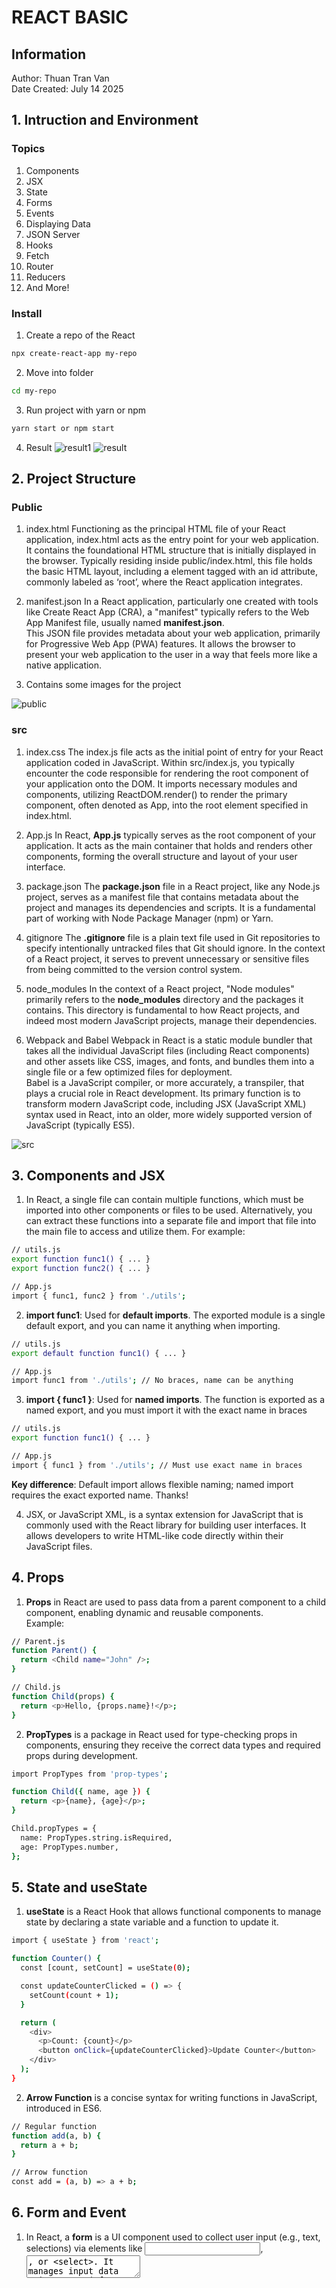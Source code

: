 # REACT BASIC

## Information
Author: Thuan Tran Van     
Date Created: July 14 2025

## 1. Intruction and Environment
### Topics
1. Components
2. JSX
3. State
4. Forms
5. Events
6. Displaying Data
7. JSON Server
8. Hooks
9. Fetch
10. Router
11. Reducers
12. And More!

### Install
1. Create a repo of the React
```bash
npx create-react-app my-repo
```
2. Move into folder
```bash
cd my-repo
```
3. Run project with yarn or npm
```bash
yarn start or npm start
```
4. Result
![result1](public/result1.png)
![result](public/result.png)

## 2. Project Structure
### Public
1. index.html
Functioning as the principal HTML file of your React application, index.html acts as the entry point for your web application. It contains the foundational HTML structure that is initially displayed in the browser. Typically residing inside public/index.html, this file holds the basic HTML layout, including a element tagged with an id attribute, commonly labeled as ‘root’, where the React application integrates.

2. manifest.json
In a React application, particularly one created with tools like Create React App (CRA), a "manifest" typically refers to the Web App Manifest file, usually named **manifest.json**.     
This JSON file provides metadata about your web application, primarily for Progressive Web App (PWA) features. It allows the browser to present your web application to the user in a way that feels more like a native application.

3. Contains some images for the project
      
![public](public/public.png)


### src
1. index.css
The index.js file acts as the initial point of entry for your React application coded in JavaScript. Within src/index.js, you typically encounter the code responsible for rendering the root component of your application onto the DOM. It imports necessary modules and components, utilizing ReactDOM.render() to render the primary component, often denoted as App, into the root element specified in index.html.

2. App.js
In React, **App.js** typically serves as the root component of your application. It acts as the main container that holds and renders other components, forming the overall structure and layout of your user interface.

3. package.json
The **package.json** file in a React project, like any Node.js project, serves as a manifest file that contains metadata about the project and manages its dependencies and scripts. It is a fundamental part of working with Node Package Manager (npm) or Yarn.

4. gitignore
The **.gitignore** file is a plain text file used in Git repositories to specify intentionally untracked files that Git should ignore. In the context of a React project, it serves to prevent unnecessary or sensitive files from being committed to the version control system.

5. node_modules
In the context of a React project, "Node modules" primarily refers to the **node_modules** directory and the packages it contains. This directory is fundamental to how React projects, and indeed most modern JavaScript projects, manage their dependencies.

6. Webpack and Babel
Webpack in React is a static module bundler that takes all the individual JavaScript files (including React components) and other assets like CSS, images, and fonts, and bundles them into a single file or a few optimized files for deployment.      
Babel is a JavaScript compiler, or more accurately, a transpiler, that plays a crucial role in React development. Its primary function is to transform modern JavaScript code, including JSX (JavaScript XML) syntax used in React, into an older, more widely supported version of JavaScript (typically ES5).   
      
![src](public/src.png)  

## 3. Components and JSX
1. In React, a single file can contain multiple functions, which must be imported into other components or files to be used. Alternatively, you can extract these functions into a separate file and import that file into the main file to access and utilize them. For example:
```bash
// utils.js
export function func1() { ... }
export function func2() { ... }

// App.js
import { func1, func2 } from './utils';
```

2. **import func1**: Used for **default imports**. The exported module is a single default export, and you can name it anything when importing.
```bash
// utils.js
export default function func1() { ... }

// App.js
import func1 from './utils'; // No braces, name can be anything
```

3. **import { func1 }**: Used for **named imports**. The function is exported as a named export, and you must import it with the exact name in braces
```bash
// utils.js
export function func1() { ... }

// App.js
import { func1 } from './utils'; // Must use exact name in braces
```
**Key difference**: Default import allows flexible naming; named import requires the exact exported name. Thanks!

4. JSX, or JavaScript XML, is a syntax extension for JavaScript that is commonly used with the React library for building user interfaces. It allows developers to write HTML-like code directly within their JavaScript files. 

## 4. Props
1. **Props** in React are used to pass data from a parent component to a child component, enabling dynamic and reusable components.   
Example:
```bash
// Parent.js
function Parent() {
  return <Child name="John" />;
}

// Child.js
function Child(props) {
  return <p>Hello, {props.name}!</p>;
}
```

2. **PropTypes** is a package in React used for type-checking props in components, ensuring they receive the correct data types and required props during development.
```bash
import PropTypes from 'prop-types';

function Child({ name, age }) {
  return <p>{name}, {age}</p>;
}

Child.propTypes = {
  name: PropTypes.string.isRequired,
  age: PropTypes.number,
};
```

## 5. State and useState
1. **useState** is a React Hook that allows functional components to manage state by declaring a state variable and a function to update it.
```bash
import { useState } from 'react';

function Counter() {
  const [count, setCount] = useState(0);

  const updateCounterClicked = () => {
    setCount(count + 1);
  }

  return (
    <div>
      <p>Count: {count}</p>
      <button onClick={updateCounterClicked}>Update Counter</button>
    </div>
  );
}
```

2. **Arrow Function** is a concise syntax for writing functions in JavaScript, introduced in ES6.
```bash
// Regular function
function add(a, b) {
  return a + b;
}

// Arrow function
const add = (a, b) => a + b;
```

## 6. Form and Event
1. In React, a **form** is a UI component used to collect user input (e.g., text, selections) via elements like <input>, <textarea>, or <select>. It manages input data using state (often with useState) and handles submission with event handlers.
```bash
import { useState } from 'react';

function Form() {
  const [input, setInput] = useState('');

  const handleSubmit = (e) => {
    e.preventDefault();
    console.log('Submitted:', input);
  };

  return (
    <form onSubmit={handleSubmit}>
      <input
        type="text"
        value={input}
        onChange={(e) => setInput(e.target.value)}
      />
      <button type="submit">Submit</button>
    </form>
  );
}

export default Form;
```
- **State** (input) tracks input value.
- **onChange** updates state with user input.
- **onSubmit** handles form submission, using e.preventDefault() to prevent page refresh.
- Props can pass data or functions to customize form behavior across components.

2. In React, an **event** is a user or system action (e.g., click, input change, key press) handled by event handlers in components, typically passed as props or defined in JSX using camelCase attributes (e.g., onClick, onChange).
```bash
import { useState } from 'react';

function Button() {
  const [count, setCount] = useState(0);

  const handleClick = () => setCount(count + 1); // Event handler

  return (
    <button onClick={handleClick}>Clicked {count} times</button>
  );
}
```
3. Example
```bash
import { useState } from "react";

function SearchBar(props) {

    const [name, setName] = useState("");
    const [priceMax, setPriceMax] = useState(0);
    const [type, setType] = useState("");
    const [brand, setBrand] = useState("");

    const searchButtonPressed = () => {
        props.callback({name: name, priceMax: priceMax, type: type, brand: brand});
    }

    return (
        <div>
            <h2>Search for an Item</h2>
            <form>
                <label htmlFor="name-field">Name: </label>
                <input 
                    id="name-field" 
                    type="text"  
                    value={name} 
                    onChange={(e) => setName(e.target.value)} 
                />
                <label htmlFor="price-field">PriceMax: </label>
                <input 
                    id="price-field" 
                    type="number" 
                    value={priceMax}
                    onChange={(e) => setPriceMax(e.target.value)} 
                />
                <label htmlFor="type-field">Type: </label>
                <input 
                    id="type-field" 
                    type="text" 
                    value={type}
                    onChange={(e) => setType(e.target.value)}
                />
                <label htmlFor="brand-field">Brand: </label>
                <input 
                    id="brand-field" 
                    type="text" 
                    value={brand}
                    onChange={(e) => setBrand(e.target.value)}
                />
                <button type="button" onClick={searchButtonPressed}>Search</button>
            </form>
            <p>Name: {name}</p>
            <p>Price Max: {priceMax}</p>
            <p>Type: {type}</p>
            <p>Brand: {brand}</p>
        </div>
    )
}

export default SearchBar;
```
![result2](public/result2.png) 
